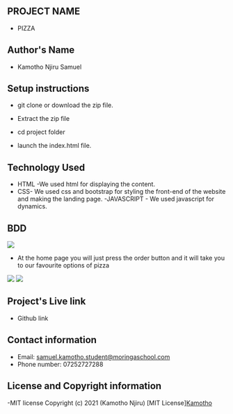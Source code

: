 ## PROJECT NAME
- PIZZA
## Author's Name
- Kamotho Njiru Samuel 

## Setup instructions
- git clone or download the zip file.

- Extract the zip file

- cd project folder

- launch the index.html file.

## Technology Used
- HTML -We used html for displaying the content.
- CSS- We used css and bootstrap for styling the front-end of the website and making the landing page.
-JAVASCRIPT - We used javascript for dynamics.

## BDD
<img src="images/home.png">


- At the home page you will just press the order button and it will take you to our favourite options of pizza




<img src="images/order.png">




<img src="images/checkout.png">




## Project's Live link
- Github link

## Contact information
- Email: samuel.kamotho.student@moringaschool.com
- Phone number: 07252727288
## License and Copyright information
-MIT license Copyright (c) 2021 (Kamotho Njiru)
[MIT License][Kamotho](https://github.com/kamotho)